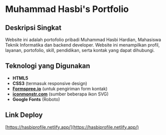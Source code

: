 # Muhammad Hasbi's Portfolio

## Deskripsi Singkat
Website ini adalah portofolio pribadi Muhammad Hasbi Hardian, Mahasiswa Teknik Informatika dan backend developer. Website ini menampilkan profil, layanan, portofolio, skill, pendidikan, serta kontak yang dapat dihubungi.

## Teknologi yang Digunakan
- **HTML5**  
- **CSS3** (termasuk responsive design)
- **[Formspree.io](https://formspree.io/)** (untuk pengiriman form kontak)
- **[iconmonstr.com](https://iconmonstr.com/)** (sumber beberapa ikon SVG)
- **Google Fonts** (Roboto)

## Link Deploy
[https://hasbiprofile.netlify.app/](https://hasbiprofile.netlify.app/)
